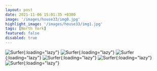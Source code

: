 ```yaml
---
layout: post
date: 2021-11-06 15:01:35 +0300
image: '/images/house33/img0.jpg'
highlight_image: '/images/house33/img1.jpg'
tags: [North York]
featured: false
disabled: true
---
```


![Surfer]({{site.baseurl}}/images/house33/img3.jpg){:loading="lazy"}
![Surfer]({{site.baseurl}}/images/house33/img4.jpg){:loading="lazy"}
![Surfer]({{site.baseurl}}/images/house33/img5.jpg){:loading="lazy"}
![Surfer]({{site.baseurl}}/images/house33/img6.jpg){:loading="lazy"}
![Surfer]({{site.baseurl}}/images/house33/img7.jpg){:loading="lazy"}
![Surfer]({{site.baseurl}}/images/house33/img8.jpg){:loading="lazy"} 